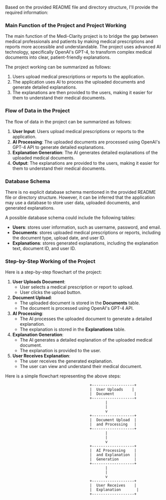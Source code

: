 Based on the provided README file and directory structure, I'll provide the required information:

### Main Function of the Project and Project Working

The main function of the Medi-Clarity project is to bridge the gap between medical professionals and patients by making medical prescriptions and reports more accessible and understandable. The project uses advanced AI technology, specifically OpenAI's GPT-4, to transform complex medical documents into clear, patient-friendly explanations.

The project working can be summarized as follows:

1. Users upload medical prescriptions or reports to the application.
2. The application uses AI to process the uploaded documents and generate detailed explanations.
3. The explanations are then provided to the users, making it easier for them to understand their medical documents.

### Flow of Data in the Project

The flow of data in the project can be summarized as follows:

1. **User Input**: Users upload medical prescriptions or reports to the application.
2. **AI Processing**: The uploaded documents are processed using OpenAI's GPT-4 API to generate detailed explanations.
3. **Explanation Generation**: The AI generates detailed explanations of the uploaded medical documents.
4. **Output**: The explanations are provided to the users, making it easier for them to understand their medical documents.

### Database Schema

There is no explicit database schema mentioned in the provided README file or directory structure. However, it can be inferred that the application may use a database to store user data, uploaded documents, and generated explanations.

A possible database schema could include the following tables:

* **Users**: stores user information, such as username, password, and email.
* **Documents**: stores uploaded medical prescriptions or reports, including the document type, upload date, and user ID.
* **Explanations**: stores generated explanations, including the explanation text, document ID, and user ID.

### Step-by-Step Working of the Project

Here is a step-by-step flowchart of the project:

1. **User Uploads Document**:
	* User selects a medical prescription or report to upload.
	* User clicks the upload button.
2. **Document Upload**:
	* The uploaded document is stored in the **Documents** table.
	* The document is processed using OpenAI's GPT-4 API.
3. **AI Processing**:
	* The AI processes the uploaded document to generate a detailed explanation.
	* The explanation is stored in the **Explanations** table.
4. **Explanation Generation**:
	* The AI generates a detailed explanation of the uploaded medical document.
	* The explanation is provided to the user.
5. **User Receives Explanation**:
	* The user receives the generated explanation.
	* The user can view and understand their medical document.

Here is a simple flowchart representing the above steps:
```
                                      +-------------------+
                                      |  User Uploads    |
                                      |  Document         |
                                      +-------------------+
                                             |
                                             |
                                             v
                                      +-------------------+
                                      |  Document Upload  |
                                      |  and Processing   |
                                      +-------------------+
                                             |
                                             |
                                             v
                                      +-------------------+
                                      |  AI Processing    |
                                      |  and Explanation  |
                                      |  Generation       |
                                      +-------------------+
                                             |
                                             |
                                             v
                                      +-------------------+
                                      |  User Receives    |
                                      |  Explanation       |
                                      +-------------------+
```